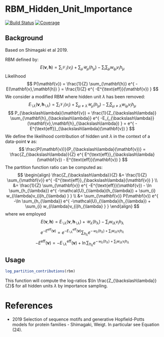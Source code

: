 # RBM_Hidden_Unit_Importance

[![Build Status](https://github.com/cossio/RBM_Hidden_Unit_Importance.jl/actions/workflows/CI.yml/badge.svg?branch=main)](https://github.com/cossio/RBM_Hidden_Unit_Importance.jl/actions/workflows/CI.yml?query=branch%3Amain)
[![Coverage](https://codecov.io/gh/cossio/RBM_Hidden_Unit_Importance.jl/branch/main/graph/badge.svg)](https://codecov.io/gh/cossio/RBM_Hidden_Unit_Importance.jl)

## Background

Based on Shimagaki et al 2019.

RBM defined by:
$$
E(\mathbf{v},\mathbf{h}) = \sum_{i}\mathcal{V}_{i}(v_{i}) + \sum_{\mu}\mathcal{U}_{\mu}(h_{\mu}) - \sum_{i}\sum_{\mu}w_{i\mu}v_{i}h_{\mu}
$$
Likelihood
$$
P(\mathbf{v}) = \frac{1}{Z} \sum_{\mathbf{h}} e^{ -E(\mathbf{v},\mathbf{h}) } = \frac{1}{Z} e^{ -E^{\text{eff}}(\mathbf{v}) }
$$
We consider a modified RBM where hidden unit $\lambda$ has been removed:
$$
E_{\backslash\lambda}(\mathbf{v},\mathbf{h}_{\backslash\lambda}) = \sum_{i}\mathcal{V}_{i}(v_{i}) + \sum_{\mu \neq \lambda}\mathcal{U}_{\mu}(h_{\mu}) - \sum_{i}\sum_{\mu \neq \lambda} w_{i\mu}v_{i}h_{\mu}
$$
$$
P_{\backslash\lambda}(\mathbf{v}) = \frac{1}{Z_{\backslash\lambda}} \sum_{\mathbf{h}_{\backslash\lambda}} e^{ -E_{_{\backslash\lambda}}(\mathbf{v},\mathbf{h}_{\backslash\lambda}) } = e^{ -E^{\text{eff}}_{\backslash\lambda}(\mathbf{v}) }
$$
We define the likelihood contribution of hidden unit $\lambda$ in the context of a data-point $\mathbf{v}$ as:
$$
\frac{P(\mathbf{v})}{P_{\backslash\lambda}(\mathbf{v})} = \frac{Z_{\backslash\lambda}}{Z} e^{ E^{\text{eff}}_{\backslash\lambda}(\mathbf{v}) - E^{\text{eff}}(\mathbf{v}) }
$$
The partition function ratio can be computed as:
$$
\begin{align}
\frac{Z_{\backslash\lambda}}{Z} &= \frac{1}{Z} \sum_{\mathbf{v}} e^{ -E^{\text{eff}}_{\backslash\lambda}(\mathbf{v}) } \\
&= \frac{1}{Z} \sum_{\mathbf{v}} e^{ -E^{\text{eff}}(\mathbf{v}) - \ln \sum_{h_{\lambda}} e^{ -\mathcal{U}_{\lambda}(h_{\lambda}) + \sum_{i} w_{i\lambda}v_{i}h_{\lambda} } } \\
&= \sum_{\mathbf{v}} P(\mathbf{v}) e^{ -\ln \sum_{h_{\lambda}} e^{ -\mathcal{U}_{\lambda}(h_{\lambda}) + \sum_{i} w_{i\lambda}v_{i}h_{\lambda} } }
\end{align}
$$
where we employed
$$
E(\mathbf{v},\mathbf{h}) = E_{\backslash\lambda}(\mathbf{v},\mathbf{h}_{\backslash\lambda}) + \mathcal{U}_{\lambda}(h_{\lambda}) - \sum_{i} w_{i\lambda}v_{i}h_{\lambda}
$$
$$
e^{ -E^{\text{eff}}(\mathbf{v}) } = e^{ -E^{\text{eff}}_{\backslash\lambda}(\mathbf{v}) } \sum_{h_{\lambda}} e^{ -\mathcal{U}_{\lambda}(h_{\lambda}) + \sum_{i} w_{i\lambda}v_{i}h_{\lambda} }
$$
$$
-E^{\text{eff}}(\mathbf{v}) = -E^{\text{eff}}_{\backslash\lambda}(\mathbf{v}) + \ln \sum_{h_{\lambda}} e^{ -\mathcal{U}_{\lambda}(h_{\lambda}) + \sum_{i} w_{i\lambda}v_{i}h_{\lambda} }
$$

## Usage

```julia
log_partition_contributions(rbm)
```

This function will compute the log-ratios $\ln \frac{Z_{\backslash\lambda}}{Z}$ for all hidden units $\lambda$ by importance sampling.


# References
* 2019 Selection of sequence motifs and generative Hopfield-Potts models for protein families - Shimagaki, Weigt. In particular see Equation (24).